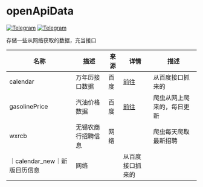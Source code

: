 # openApiData
[![Telegram](https://img.shields.io/badge/Telegram-Channel-33A8E3)](https://t.me/zqzess_Channel)
[![Telegram](https://img.shields.io/badge/Telegram-Group-33A8E3)](https://t.me/+Pas9ik7B-RYyM2Q9)

存储一些从网络获取的数据，充当接口

|名称|描述|来源|详情|描述|
|--|--|--|--|--|
|calendar|万年历接口数据|百度|[前往](https://github.com/zqzess/openApiData/tree/main/calendar)|从百度接口抓来的|
|gasolinePrice|汽油价格数据|百度|[前往](https://github.com/zqzess/openApiData/tree/main/gasolinePrice)|爬虫从网上爬来的，每日更新|
|wxrcb|无锡农商行招聘信息|网络||爬虫每天爬取最新招聘|
｜calendar_new｜新版日历信息|网络||从百度接口抓来的|
